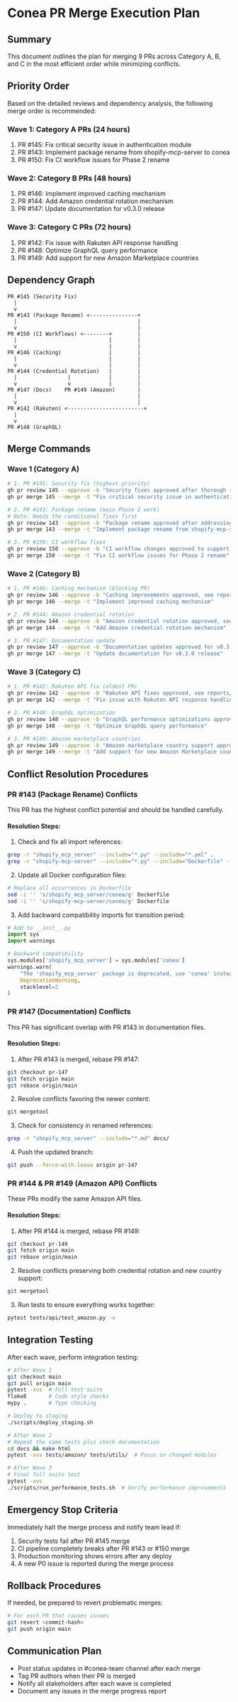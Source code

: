 # Conea PR Merge Execution Plan

## Summary
This document outlines the plan for merging 9 PRs across Category A, B, and C in the most efficient order while minimizing conflicts.

## Priority Order
Based on the detailed reviews and dependency analysis, the following merge order is recommended:

### Wave 1: Category A PRs (24 hours)
1. PR #145: Fix critical security issue in authentication module
2. PR #143: Implement package rename from shopify-mcp-server to conea
3. PR #150: Fix CI workflow issues for Phase 2 rename

### Wave 2: Category B PRs (48 hours)
1. PR #146: Implement improved caching mechanism
2. PR #144: Add Amazon credential rotation mechanism
3. PR #147: Update documentation for v0.3.0 release

### Wave 3: Category C PRs (72 hours)
1. PR #142: Fix issue with Rakuten API response handling
2. PR #148: Optimize GraphQL query performance
3. PR #149: Add support for new Amazon Marketplace countries

## Dependency Graph
```
PR #145 (Security Fix)
  |
  v
PR #143 (Package Rename) <---------------+
  |                                      |
  v                                      |
PR #150 (CI Workflows) <--------+        |
  |                             |        |
  v                             |        |
PR #146 (Caching)               |        |
  |                             |        |
  v                             |        |
PR #144 (Credential Rotation)   |        |
  |                |            |        |
  v                v            |        |
PR #147 (Docs)    PR #149 (Amazon)       |
  |                                      |
  v                                      |
PR #142 (Rakuten) <------------------------+
  |
  v
PR #148 (GraphQL)
```

## Merge Commands

### Wave 1 (Category A)
```bash
# 1. PR #145: Security fix (highest priority)
gh pr review 145 --approve -b "Security fixes approved after thorough review, see reports/20250521/pr_145_review.md for details."
gh pr merge 145 --merge -t "Fix critical security issue in authentication module"

# 2. PR #143: Package rename (main Phase 2 work)
# Note: Needs the conditional fixes first
gh pr review 143 --approve -b "Package rename approved after addressing CI issues, see reports/20250521/pr_143_review.md for details."
gh pr merge 143 --merge -t "Implement package rename from shopify-mcp-server to conea"

# 3. PR #150: CI workflow fixes
gh pr review 150 --approve -b "CI workflow changes approved to support renamed package, see reports/20250521/pr_150_review.md for details."
gh pr merge 150 --merge -t "Fix CI workflow issues for Phase 2 rename"
```

### Wave 2 (Category B)
```bash
# 1. PR #146: Caching mechanism (blocking PR)
gh pr review 146 --approve -b "Caching improvements approved, see reports/20250521/pr_146_review.md for details."
gh pr merge 146 --merge -t "Implement improved caching mechanism"

# 2. PR #144: Amazon credential rotation
gh pr review 144 --approve -b "Amazon credential rotation approved, see reports/20250521/pr_144_review.md for details."
gh pr merge 144 --merge -t "Add Amazon credential rotation mechanism"

# 3. PR #147: Documentation update
gh pr review 147 --approve -b "Documentation updates approved for v0.3.0 release, see reports/20250521/pr_147_review.md for details."
gh pr merge 147 --merge -t "Update documentation for v0.3.0 release"
```

### Wave 3 (Category C)
```bash
# 1. PR #142: Rakuten API fix (oldest PR)
gh pr review 142 --approve -b "Rakuten API fixes approved, see reports/20250521/pr_142_review.md for details."
gh pr merge 142 --merge -t "Fix issue with Rakuten API response handling"

# 2. PR #148: GraphQL optimization
gh pr review 148 --approve -b "GraphQL performance optimizations approved, see reports/20250521/pr_148_review.md for details."
gh pr merge 148 --merge -t "Optimize GraphQL query performance"

# 3. PR #149: Amazon marketplace countries
gh pr review 149 --approve -b "Amazon marketplace country support approved, see reports/20250521/pr_149_review.md for details."
gh pr merge 149 --merge -t "Add support for new Amazon Marketplace countries"
```

## Conflict Resolution Procedures

### PR #143 (Package Rename) Conflicts
This PR has the highest conflict potential and should be handled carefully.

#### Resolution Steps:
1. Check and fix all import references:
```bash
grep -r "shopify_mcp_server" --include="*.py" --include="*.yml" .
grep -r "shopify-mcp-server" --include="*.py" --include="Dockerfile" --include="*.yml" .
```

2. Update all Docker configuration files:
```bash
# Replace all occurrences in Dockerfile
sed -i '' 's/shopify_mcp_server/conea/g' Dockerfile
sed -i '' 's/shopify-mcp-server/conea/g' Dockerfile
```

3. Add backward compatibility imports for transition period:
```python
# Add to __init__.py
import sys
import warnings

# Backward compatibility
sys.modules['shopify_mcp_server'] = sys.modules['conea']
warnings.warn(
    "The 'shopify_mcp_server' package is deprecated, use 'conea' instead.",
    DeprecationWarning,
    stacklevel=2
)
```

### PR #147 (Documentation) Conflicts
This PR has significant overlap with PR #143 in documentation files.

#### Resolution Steps:
1. After PR #143 is merged, rebase PR #147:
```bash
git checkout pr-147
git fetch origin main
git rebase origin/main
```

2. Resolve conflicts favoring the newer content:
```bash
git mergetool
```

3. Check for consistency in renamed references:
```bash
grep -r "shopify_mcp_server" --include="*.md" docs/
```

4. Push the updated branch:
```bash
git push --force-with-lease origin pr-147
```

### PR #144 & PR #149 (Amazon API) Conflicts
These PRs modify the same Amazon API files.

#### Resolution Steps:
1. After PR #144 is merged, rebase PR #149:
```bash
git checkout pr-149
git fetch origin main
git rebase origin/main
```

2. Resolve conflicts preserving both credential rotation and new country support:
```bash
git mergetool
```

3. Run tests to ensure everything works together:
```bash
pytest tests/api/test_amazon.py -v
```

## Integration Testing

After each wave, perform integration testing:

```bash
# After Wave 1
git checkout main
git pull origin main
pytest -xvs  # Full test suite
flake8       # Code style checks
mypy .       # Type checking

# Deploy to staging
./scripts/deploy_staging.sh

# After Wave 2
# Repeat the same tests plus check documentation
cd docs && make html
pytest -xvs tests/amazon/ tests/utils/  # Focus on changed modules

# After Wave 3
# Final full suite test
pytest -xvs
./scripts/run_performance_tests.sh  # Verify performance improvements
```

## Emergency Stop Criteria

Immediately halt the merge process and notify team lead if:

1. Security tests fail after PR #145 merge
2. CI pipeline completely breaks after PR #143 or #150 merge
3. Production monitoring shows errors after any deploy
4. A new P0 issue is reported during the merge process

## Rollback Procedures

If needed, be prepared to revert problematic merges:

```bash
# For each PR that causes issues
git revert <commit-hash>
git push origin main
```

## Communication Plan

- Post status updates in #conea-team channel after each merge
- Tag PR authors when their PR is merged
- Notify all stakeholders after each wave is completed
- Document any issues in the merge progress report